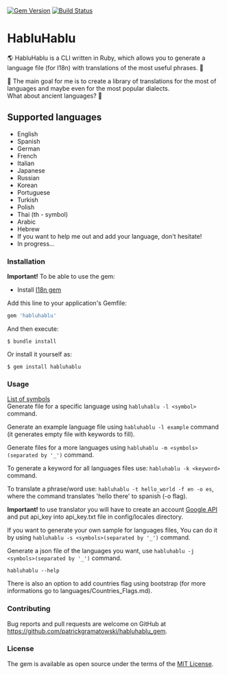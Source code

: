 [![Gem Version](https://badge.fury.io/rb/habluhablu.svg)](https://badge.fury.io/rb/habluhablu)
[![Build Status](https://travis-ci.org/patrickgramatowski/habluhablu_gem.svg?branch=master)](https://travis-ci.org/patrickgramatowski/habluhablu_gem)

# HabluHablu

:earth_americas: HabluHablu is a CLI written in Ruby, which allows you to generate a language file (for I18n) with translations of the most useful phrases. :closed_book:

:dart: The main goal for me is to create a library of translations for the most of languages and maybe even for the most popular dialects.   
What about ancient languages? :scroll:

## Supported languages

- English
- Spanish
- German
- French
- Italian
- Japanese
- Russian
- Korean
- Portuguese
- Turkish
- Polish
- Thai (th - symbol)
- Arabic
- Hebrew
- If you want to help me out and add your language, don't hesitate!
- In progress...

### Installation

**Important!**
To be able to use the gem:
- Install [I18n gem](https://github.com/ruby-i18n/i18n)

Add this line to your application's Gemfile:

```ruby
gem 'habluhablu'
```

And then execute:

    $ bundle install

Or install it yourself as:

    $ gem install habluhablu

### Usage

[List of symbols](https://www.w3.org/International/O-charset-lang.html)   
Generate file for a specific language using `habluhablu -l <symbol>` command.
   
Generate an example language file using `habluhablu -l example` command (it generates empty file with keywords to fill).    
    
Generate files for a more languages using `habluhablu -m <symbols>(separated by '_')` command.  
    
To generate a keyword for all languages files use: `habluhablu -k <keyword>` command.     
    
To translate a phrase/word use: `habluhablu -t hello_world -f en -o es`, where the command translates 'hello there' to spanish (-o flag).    
     
**Important!** to use translator you will have to create an account [Google API](https://rapidapi.com/googlecloud/api/google-translate1) and put api_key into api_key.txt file in config/locales directory.  
    
If you want to generate your own sample for languages files, You can do it by using `habluhablu -s <symbols>(separated by '_')` command.  
    
Generate a json file of the languages you want, use `habluhablu -j <symbols>(separated by '_')` command.   
   
`habluhablu --help`

There is also an option to add countries flag using bootstrap (for more informations go to languages/Countries_Flags.md).

### Contributing

Bug reports and pull requests are welcome on GitHub at https://github.com/patrickgramatowski/habluhablu_gem.

### License

The gem is available as open source under the terms of the [MIT License](https://opensource.org/licenses/MIT).
